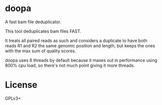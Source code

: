 doopa
=====

A fast bam file deduplicator.

This tool deduplicates bam files FAST.

It treats all paired reads as such and considers a duplicate
to have both reads R1 and R2 the same genomic position and length,
but keeps the ones with the max sum of quality scores.

doopa uses 8 threads by default because it maxes out in performance
using 800% cpu load, so there's not much point giving it more threads.


License
=======

GPLv3+
